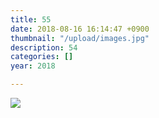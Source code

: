 ```yaml
---
title: 55
date: 2018-08-16 16:14:47 +0900
thumbnail: "/upload/images.jpg"
description: 54
categories: []
year: 2018

---
```

![](/upload/images.jpg)